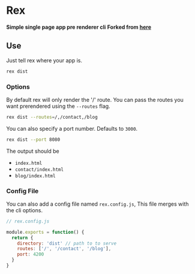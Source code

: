 # Rex
**Simple single page app pre renderer cli**
**Forked from [here](https://github.com/Mandrewdarts/Rex)**
## Use

Just tell rex where your app is.
```sh
rex dist
```

### Options

By default rex will only render the '/' route.
You can pass the routes you want prerendered using the `--routes` flag.
```sh
rex dist --routes=/,/contact,/blog
```

You can also specify a port number. Defaults to `3000`.
```sh
rex dist --port 8080
```

The output should be
* `index.html`
* `contact/index.html`
* `blog/index.html`

### Config File

You can also add a config file named `rex.config.js`,
This file merges with the cli options.
```js
// rex.config.js

module.exports = function() {
  return {
    directory: 'dist' // path to to serve
    routes: ['/', '/contact', '/blog'],
    port: 4200
  }
}
```
